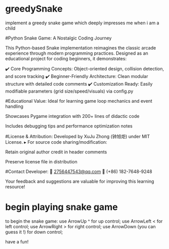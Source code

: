 # greedySnake
implement a greedy snake game  which deeply  impresses me when i am a child

#Python Snake Game: A Nostalgic Coding Journey

This Python-based Snake implementation reimagines the classic arcade experience through modern programming practices. Designed as an educational project for coding beginners, it demonstrates:

✔️ Core Programming Concepts: Object-oriented design, collision detection, and score tracking
✔️ Beginner-Friendly Architecture: Clean modular structure with detailed code comments
✔️ Customization Ready: Easily modifiable parameters (grid size/speed/visuals) via config.py


#Educational Value:
Ideal for learning game loop mechanics and event handling

Showcases Pygame integration with 200+ lines of didactic code

Includes debugging tips and performance optimization notes

#License & Attribution:
Developed by XuJu Zhong (钟旭炬) under MIT License.
▸ For source code sharing/modification:

Retain original author credit in header comments

Preserve license file in distribution

#Contact Developer:
📧 2756447543@qq.com
📱 (+86) 182-7648-9248

Your feedback and suggestions are valuable for improving this learning resource!

# begin playing snake game 
to begin the snake game:
    use ArrowUp         ^   for                    up control;
    use ArrowLeft       <   for                    left control; 
    use ArrowRight      >   for                    right control;
    use ArrowDown  (you can guess it !) for        down control;

have a fun!
